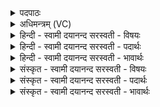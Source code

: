 <details><summary>पदपाठः</summary>

मा॒ता। च॒। ते॒। पि॒ता। च॒। ते॒। अग्रे॑। वृ॒क्षस्य॑। क्री॒ड॒तः॒। विव॑क्षतऽइ॒वेति॑ विव॑क्षतःऽइव। ते॒। मुख॑म्। ब्रह्म॑न्। मा। त्वम्। व॒दः॒। ब॒हु। २५।
</details>

<details><summary>अधिमन्त्रम् (VC)</summary>

- भूमिसूर्य्यौ देवते
- प्रजापतिर्ऋषिः
- अनुष्टुप्
- गान्धारः
</details>

<details><summary>हिन्दी - स्वामी दयानन्द सरस्वती  - विषयः</summary>

फिर माता-पिता कैसे हों, इस विषय को अगले मन्त्र में कहा है।
</details>

<details><summary>हिन्दी - स्वामी दयानन्द सरस्वती  - पदार्थः</summary>

पदार्थान्वयभाषाः -  हे (ब्रह्मन्) चारों वेदों के जाननेवाले सज्जन ! जिन (ते) सूर्य के समान तेजस्वी आपकी (माता) पृथिवी के समान माता (च) और जिन (ते) आपका (पिता) पिता (च) भी (वृक्षस्य) संसाररूप राज्य के बीच (अग्रे) विद्या और राज्य की शोभा में (क्रीडतः) रमते हैं, उन (ते) आपका (विवक्षत इव) बहुत कहा चाहते हुए मनुष्य के मुख के समान (मुखम्) मुख है, उससे (त्वम्) तू (बहु) बहुत (मा) मत (वदः) कहा कर ॥२५ ॥
</details>

<details><summary>हिन्दी - स्वामी दयानन्द सरस्वती  - भावार्थः</summary>

भावार्थभाषाः -  जो माता-पिता, सुशील, धर्मात्मा, लक्ष्मीवान्, कुलीन हों, उन्होंने सिखाया हुआ ही पुत्र प्रमाणयुक्त थोड़ा बोलनेवाला होकर कीर्ति को प्राप्त होता है ॥२५ ॥
</details>

<details><summary>संस्कृत - स्वामी दयानन्द सरस्वती  - विषयः</summary>

पुनर्मातापितरौ कीदृशौ भवेतामित्याह ॥
</details>

<details><summary>संस्कृत - स्वामी दयानन्द सरस्वती  - पदार्थः</summary>

पदार्थान्वयभाषाः -  हे ब्रह्मन् ! यस्य ते माता च यस्य ते पिता च वृक्षस्याग्रे क्रीडतस्तस्य ते विवक्षत इव यन्मुखं तेन त्वं बहु मा वदः ॥२५ ॥
</details>

<details><summary>संस्कृत - स्वामी दयानन्द सरस्वती  - भावार्थः</summary>

भावार्थभाषाः -  यौ मातापितरौ सुशीलौ धर्मात्मानौ कुलीनौ भवेतां ताभ्यां शिक्षित एव पुत्रो मितभाषी भूत्वा कीर्त्तिमाप्नोति ॥२५ ॥
</details>